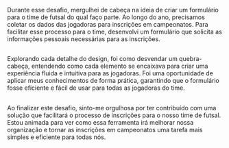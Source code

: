 Durante esse desafio, mergulhei de cabeça na ideia de criar um formulário para o time de futsal do qual faço parte. Ao longo do ano, precisamos coletar os dados das jogadoras para inscrições em campeonatos. Para facilitar esse processo para o time, desenvolvi um formulário que solicita as informações pessoais necessárias para as inscrições.
##
Explorando cada detalhe do design, foi como desvendar um quebra-cabeça, entendendo como cada elemento se encaixava para criar uma experiência fluida e intuitiva para as jogadoras. Foi uma oportunidade de aplicar meus conhecimentos de forma prática, garantindo que o formulário fosse eficiente e fácil de usar para todas as jogadoras do time.
##
Ao finalizar este desafio, sinto-me orgulhosa por ter contribuído com uma solução que facilitará o processo de inscrições para o nosso time de futsal. Estou animada para ver como essa ferramenta irá melhorar nossa organização e tornar as inscrições em campeonatos uma tarefa mais simples e eficiente para todas nós.
